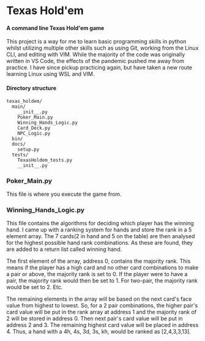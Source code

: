 # Texas Hold'em

#### A command line Texas Hold'em game
This project is a way for me to learn basic programming skills in python whilst utilizing multiple other skills such as using Git, working from the Linux CLI, and editing with VIM. While the majority of the code was originally written in VS Code, the effects of the pandemic pushed me away from practice. I have since pickup practicing again, but have taken a new route learning Linux using WSL and VIM.

#### Directory structure

```
texas_holdem/
  main/
    __init__.py
    Poker_Main.py
    Winning_Hands_Logic.py
    Card_Deck.py
    NPC_Logic.py
  bin/
  docs/
    setup.py
  tests/
    TexasHoldem_tests.py
	__init__.py
```

### Poker_Main.py
This file is where you execute the game from.

### Winning_Hands_Logic.py
This file contains the algorithms for deciding which player has the winning hand. I came up with a ranking system for hands and store the rank in a 5 element array. The 7 cards(2 in hand and 5 on the table) are then analysed for the highest possible hand rank combinations. As these are found, they are added to a return list called winning hand.

The first element of the array, address 0, contains the majority rank. This means if the player has a high card and no other card combinations to make a pair or above, the majority rank is set to 0. If the player were to have a pair, the majority rank would then be set to 1. For two-pair, the majority rank would be set to 2. Etc.

The remaining elements in the array will be based on the next card's face value from highest to lowest. So, for a 2 pair combinations, the higher pair's card value will be put in the rank array at address 1 and the majority rank of 2 will be stored in address 0. Then next pair's card value will be put in address 2 and 3. The remaining highest card value will be placed in address 4. Thus, a hand with a 4h, 4s, 3d, 3s, kh, would be ranked as [2,4,3,3,13].
